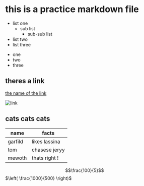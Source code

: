 # this is a practice markdown file


- list one
    - sub list 
        - sub-sub list  
- list two 
- list three 

* one 
* two 
* three 

## theres a link 

[the name of the link](www.filename.com)

![link](https://d.newsweek.com/en/full/2260507/angry-looking-cat.webp?w=900&f=3623e034ffe6d4cedb52c77893a95a57) 


## cats cats cats
 
| name    	| facts         	|   	
|  ---------	|  ---------------	|	
| garfild 	| likes lassina 	| 
| tom     	| chasese jeryy 	|  
| mewoth  	| thats right ! 	|   	


$$\frac{100}{5}$$
$\left( \frac{1000}{500} \right)$
